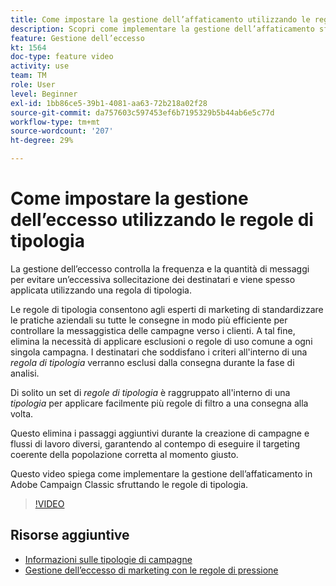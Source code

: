 ```yaml
---
title: Come impostare la gestione dell’affaticamento utilizzando le regole di tipologia in Adobe Campaign Classic
description: Scopri come implementare la gestione dell’affaticamento sfruttando le regole di tipologia.
feature: Gestione dell’eccesso
kt: 1564
doc-type: feature video
activity: use
team: TM
role: User
level: Beginner
exl-id: 1bb86ce5-39b1-4081-aa63-72b218a02f28
source-git-commit: da757603c597453ef6b7195329b5b44ab6e5c77d
workflow-type: tm+mt
source-wordcount: '207'
ht-degree: 29%

---
```


# Come impostare la gestione dell’eccesso utilizzando le regole di tipologia

La gestione dell’eccesso controlla la frequenza e la quantità di messaggi per evitare un’eccessiva sollecitazione dei destinatari e viene spesso applicata utilizzando una regola di tipologia.

Le regole di tipologia consentono agli esperti di marketing di standardizzare le pratiche aziendali su tutte le consegne in modo più efficiente per controllare la messaggistica delle campagne verso i clienti. A tal fine, elimina la necessità di applicare esclusioni o regole di uso comune a ogni singola campagna. I destinatari che soddisfano i criteri all&#39;interno di una *regola di tipologia* verranno esclusi dalla consegna durante la fase di analisi.

Di solito un set di *regole di tipologia* è raggruppato all&#39;interno di una *tipologia* per applicare facilmente più regole di filtro a una consegna alla volta.

Questo elimina i passaggi aggiuntivi durante la creazione di campagne e flussi di lavoro diversi, garantendo al contempo di eseguire il targeting coerente della popolazione corretta al momento giusto.

Questo video spiega come implementare la gestione dell’affaticamento in Adobe Campaign Classic sfruttando le regole di tipologia.

>[!VIDEO](https://video.tv.adobe.com/v/25090?quality=12)

## Risorse aggiuntive

* [Informazioni sulle tipologie di campagne](https://docs.adobe.com/content/help/en/campaign-classic/using/orchestrating-campaigns/campaign-optimization/about-campaign-typologies.html)
* [Gestione dell’eccesso di marketing con le regole di pressione](https://docs.adobe.com/content/help/en/campaign-classic/using/orchestrating-campaigns/campaign-optimization/pressure-rules.html)
